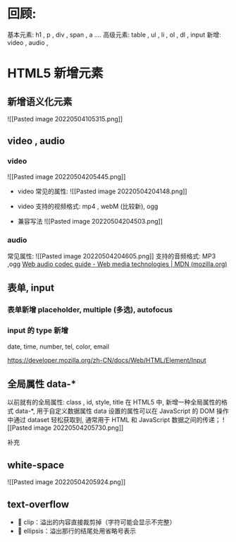 # 回顾: 
基本元素: h1 , p , div , span , a ....
高级元素:  table , ul , li , ol , dl , input
新增: video , audio ,

# HTML5 新增元素
## 新增语义化元素
![[Pasted image 20220504105315.png]]
## video , audio
### video
![[Pasted image 20220504205445.png]]
- video 常见的属性:
![[Pasted image 20220504204148.png]]

- video 支持的视频格式: mp4 , webM (比较新), ogg
- 兼容写法 ![[Pasted image 20220504204503.png]]

### audio
常见属性:
![[Pasted image 20220504204605.png]]
支持的音频格式: MP3 ,ogg
[Web audio codec guide - Web media technologies | MDN (mozilla.org)](https://developer.mozilla.org/en-US/docs/Web/Media/Formats/Audio_codecs)


## 表单, input 
### 表单新增 placeholder, multiple (多选),  autofocus
### input 的 type 新增
date, time, number, tel, color, email

https://developer.mozilla.org/zh-CN/docs/Web/HTML/Element/Input

## 全局属性 data-*
以前就有的全局属性: class , id,  style, title
在 HTML5 中, 新增一种全局属性的格式 data-*, 用于自定义数据属性
	 data 设置的属性可以在 JavaScript 的 DOM 操作中通过 dataset 轻松获取到, 通常用于 HTML 和 JavaScript 数据之间的传递；
![[Pasted image 20220504205730.png]]


补充
##   white-space
![[Pasted image 20220504205924.png]]

## text-overflow
-  clip：溢出的内容直接裁剪掉（字符可能会显示不完整）
-  ellipsis：溢出那行的结尾处用省略号表示